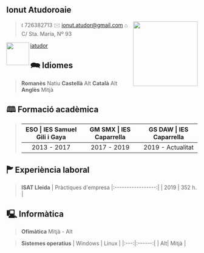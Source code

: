 ﻿## Ionut Atudoroaie

<img  align="right"  width="170"  height="170"  src="https://ingsolar.cl/wp-content/uploads/2020/02/img_avatar-png.png">

>🕻 726382713
>🖂 ionut.atudor@gmail.com
>⌂ C/ Sta. Maria, Nº 93

<a href="https://github.com/iatudor"><img  align="left"  width="60"  height="60" src="https://pngimg.com/uploads/github/github_PNG40.png"> iatudor</a>

🗪 Idiomes
---
>**Romanès** Natiu
>**Castellà** Alt
>**Català** Alt
>**Anglès** Mitjà

🕮 Formació  acadèmica
---
>| ESO \| IES Samuel Gili i Gaya | GM SMX \| IES Caparrella | GS DAW \| IES Caparrella |
>|:--------------------------------:|:-------------:|:-------------:|
>| 2013 - 2017 | 2017 - 2019 |  2019 - Actualitat  | 

🏲 Experiència laboral
---
>**ISAT Lleida** \| Pràctiques d'empresa
>|:-----------------:|
>| 2019 \| 352 h. | 

🖳 Informàtica
---
>**Ofimàtica** Mitjà - Alt

>**Sistemes operatius**
>| Windows | Linux |
>|:---:|:------:|
>| Alt| Mitjà |
